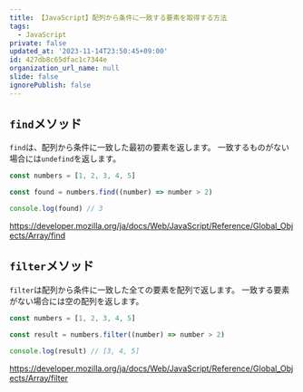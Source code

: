 ```yaml
---
title: 【JavaScript】配列から条件に一致する要素を取得する方法
tags:
  - JavaScript
private: false
updated_at: '2023-11-14T23:50:45+09:00'
id: 427db8c65dfac1c7344e
organization_url_name: null
slide: false
ignorePublish: false
---
```

## `find`メソッド

`find`は、配列から条件に一致した最初の要素を返します。
一致するものがない場合には`undefind`を返します。

```js
const numbers = [1, 2, 3, 4, 5]

const found = numbers.find((number) => number > 2)

console.log(found) // 3
```

https://developer.mozilla.org/ja/docs/Web/JavaScript/Reference/Global_Objects/Array/find

## `filter`メソッド

`filter`は配列から条件に一致した全ての要素を配列で返します。
一致する要素がない場合には空の配列を返します。

```js
const numbers = [1, 2, 3, 4, 5]

const result = numbers.filter((number) => number > 2)

console.log(result) // [3, 4, 5]
```


https://developer.mozilla.org/ja/docs/Web/JavaScript/Reference/Global_Objects/Array/filter

